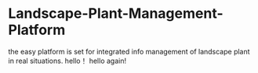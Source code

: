 # Landscape-Plant-Management-Platform
the easy platform is set for integrated info management of landscape plant in real situations. 
hello！
hello again!
